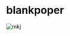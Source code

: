 # blankpoper

![mkj](https://user-images.githubusercontent.com/77257440/144516792-d2d15848-0f7f-4079-adb3-c40d62e9fce5.jpg)
